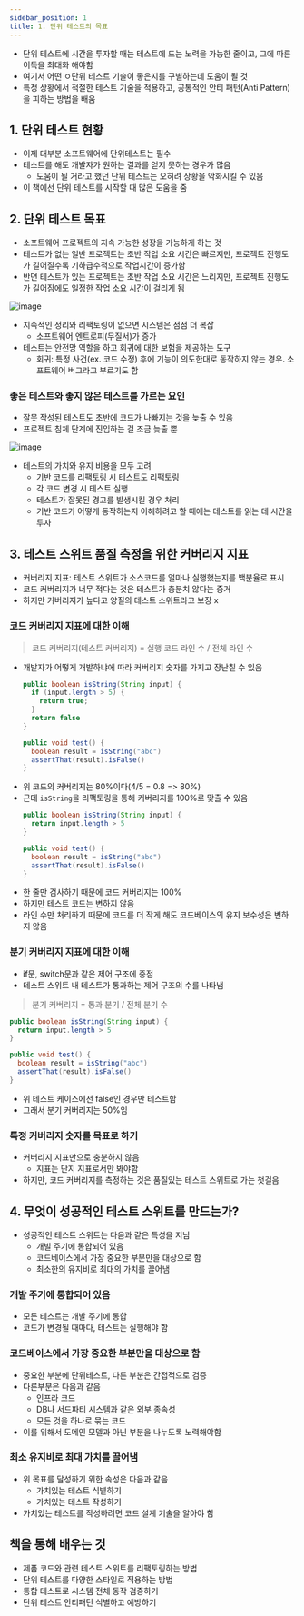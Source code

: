 ```yaml
---
sidebar_position: 1
title: 1. 단위 테스트의 목표
---
```


- 단위 테스트에 시간을 투자할 때는 테스트에 드는 노력을 가능한 줄이고, 그에 따른 이득을 최대화 해야함
- 여기서 어떤 ㅇ단위 테스트 기술이 좋은지를 구별하는데 도움이 될 것
- 특정 상황에서 적절한 테스트 기술을 적용하고, 공통적인 안티 패턴(Anti Pattern)을 피하는 방법을 배움

## 1. 단위 테스트 현황
- 이제 대부분 소프트웨어에 단위테스트는 필수
- 테스트를 해도 개발자가 원하는 결과를 얻지 못하는 경우가 많음
  - 도움이 될 거라고 했던 단위 테스트는 오히려 상황을 악화시킬 수 있음
- 이 책에선 단위 테스트를 시작할 때 많은 도움을 줌

## 2. 단위 테스트 목표
- 소프트웨어 프로젝트의 지속 가능한 성장을 가능하게 하는 것
- 테스트가 없는 일반 프로젝트는 초반 작업 소요 시간은 빠르지만, 프로젝트 진행도가 길어질수록 기하급수적으로 작업시간이 증가함
- 반면 테스트가 있는 프로젝트는 초반 작업 소요 시간은 느리지만, 프로젝트 진행도가 길어짐에도 일정한 작업 소요 시간이 걸리게 됨

![image](https://user-images.githubusercontent.com/4207192/163184420-c1c7f4cf-c6cc-46c3-a824-370ee3afb5dd.png)

- 지속적인 정리와 리팩토링이 없으면 시스템은 점점 더 복잡
  - 소프트웨어 엔트로피(무질서)가 증가
- 테스트는 안전망 역할을 하고 회귀에 대한 보험을 제공하는 도구
  - 회귀: 특정 사건(ex. 코드 수정) 후에 기능이 의도한대로 동작하지 않는 경우. 소프트웨어 버그라고 부르기도 함

### 좋은 테스트와 좋지 않은 테스트를 가르는 요인
- 잘못 작성된 테스트도 초반에 코드가 나빠지는 것을 늦출 수 있음
- 프로젝트 침체 단계에 진입하는 걸 조금 늦출 뿐

![image](https://user-images.githubusercontent.com/4207192/163541045-1d6c300d-c5c8-4909-87ca-44cca54a9aba.png)

- 테스트의 가치와 유지 비용을 모두 고려
  - 기반 코드를 리팩토링 시 테스트도 리팩토링
  - 각 코드 변경 시 테스트 실행
  - 테스트가 잘못된 경고를 발생시킬 경우 처리
  - 기반 코드가 어떻게 동작하는지 이해하려고 할 때에는 테스트를 읽는 데 시간을 투자

## 3. 테스트 스위트 품질 측정을 위한 커버리지 지표
- 커버리지 지표: 테스트 스위트가 소스코드를 얼마나 실행했는지를 백분율로 표시
- 코드 커버리지가 너무 적다는 것은 테스트가 충분치 않다는 증거
- 하지만 커버리지가 높다고 양질의 테스트 스위트라고 보장 x

### 코드 커버리지 지표에 대한 이해
> 코드 커버리지(테스트 커버리지) = 실행 코드 라인 수 / 전체 라인 수

- 개발자가 어떻게 개발하냐에 따라 커버리지 숫자를 가지고 장난칠 수 있음
  ```java
  public boolean isString(String input) {
    if (input.length > 5) {
      return true;
    }
    return false
  }
  
  public void test() {
    boolean result = isString("abc")
    assertThat(result).isFalse()
  }
  ```
- 위 코드의 커버리지는 80%이다(4/5 = 0.8 => 80%)
- 근데 `isString`을 리팩토링을 통해 커버리지를 100%로 맞출 수 있음
  ```java
  public boolean isString(String input) {
    return input.length > 5
  }
  
  public void test() {
    boolean result = isString("abc")
    assertThat(result).isFalse()
  }
  ```
- 한 줄만 검사하기 때문에 코드 커버리지는 100%
- 하지만 테스트 코드는 변하지 않음
- 라인 수만 처리하기 때문에 코드를 더 작게 해도 코드베이스의 유지 보수성은 변하지 않음

### 분기 커버리지 지표에 대한 이해
- if문, switch문과 같은 제어 구조에 중점
- 테스트 스위트 내 테스트가 통과하는 제어 구조의 수를 나타냄

> 분기 커버리지 = 통과 분기 / 전체 분기 수

```java
public boolean isString(String input) {
  return input.length > 5
}

public void test() {
  boolean result = isString("abc")
  assertThat(result).isFalse()
}
```
- 위 테스트 케이스에선 false인 경우만 테스트함
- 그래서 분기 커버리지는 50%임

### 특정 커버리지 숫자를 목표로 하기
- 커버리지 지표만으로 충분하지 않음
  - 지표는 단지 지표로서만 봐야함
- 하지만, 코드 커버리지를 측정하는 것은 품질있는 테스트 스위트로 가는 첫걸음

## 4. 무엇이 성공적인 테스트 스위트를 만드는가?

- 성공적인 테스트 스위트는 다음과 같은 특성을 지님
  - 개빌 주기에 통합되어 있음
  - 코드베이스에서 가장 중요한 부분만을 대상으로 함
  - 최소한의 유지비로 최대의 가치를 끌어냄

### 개발 주기에 통합되어 있음
- 모든 테스트는 개발 주기에 통합
- 코드가 변경될 때마다, 테스트는 실행해야 함

### 코드베이스에서 가장 중요한 부분만을 대상으로 함
- 중요한 부분에 단위테스트, 다른 부분은 간접적으로 검증
- 다른부분은 다음과 같음
  - 인프라 코드
  - DB나 서드파티 시스템과 같은 외부 종속성
  - 모든 것을 하나로 묶는 코드
- 이를 위해서 도메인 모델과 아닌 부분을 나누도록 노력해야함

### 최소 유지비로 최대 가치를 끌어냄
- 위 목표를 달성하기 위한 속성은 다음과 같음
  - 가치있는 테스트 식별하기
  - 가치있는 테스트 작성하기
- 가치있는 테스트를 작성하려면 코드 설계 기술을 알아야 함

## 책을 통해 배우는 것
- 제품 코드와 관련 테스트 스위트를 리팩토링하는 방법
- 단위 테스트를 다양한 스타일로 적용하는 방법
- 통합 테스트로 시스템 전체 동작 검증하기
- 단위 테스트 안티패턴 식별하고 예방하기
